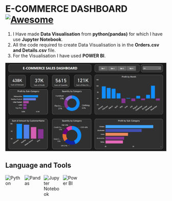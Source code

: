 # E-COMMERCE DASHBOARD  [![Awesome](https://cdn.jsdelivr.net/gh/sindresorhus/awesome@d7305f38d29fed78fa85652e3a63e154dd8e8829/media/badge.svg)](https://github.com/sindresorhus/awesome#readme)
1. I Have made **Data Visualisation** from **python(pandas)** for which I have use **Jupyter Notebook**. 
1. All the code required to create Data Visualisation is in the **Orders.csv and Details.csv** file.
1. For the Visualisation I have used **POWER BI**.

 
 ![Dashboard](https://github.com/zaib-shekh/E-COMMERCE-DASHBOARD/blob/main/E-COMMERCE-DASHBOARD-main/E-Commerce%20Sales%20.png)

## Language and Tools


<img align="left" alt="Python" width="50px" src="https://imgs.search.brave.com/8-8oAD6jzHKqO6WTV6XaQ1AJZO_DITrF0uoAVo5dlfo/rs:fit:500:0:0/g:ce/aHR0cHM6Ly9zMy5k/dWFsc3RhY2sudXMt/ZWFzdC0yLmFtYXpv/bmF3cy5jb20vcHl0/aG9uZG90b3JnLWFz/c2V0cy9tZWRpYS9j/b21tdW5pdHkvbG9n/b3MvcHl0aG9uLWxv/Z28tb25seS5wbmc" style="padding-right:10px;" />
<img align="left" alt="Pandas" width="50px" src="https://imgs.search.brave.com/51hnkIkGFU6zhwzNHi8vfStYZiO6Dq7jU_DDNhF76y0/rs:fit:500:0:0/g:ce/aHR0cHM6Ly9wYW5k/YXMucHlkYXRhLm9y/Zy9zdGF0aWMvaW1n/L3BhbmRhc19tYXJr/LnN2Zw.svg" style="padding-right:10px;" />
<img align="left" alt="Jupyter Notebook" width="50px" src="https://imgs.search.brave.com/4EmYC1AfgR85pGtDtAiWdobPZ-516SyICT2bao0t0jg/rs:fit:500:0:0/g:ce/aHR0cHM6Ly9yYXcu/Z2l0aHVidXNlcmNv/bnRlbnQuY29tL2dp/dGh1Yi9leHBsb3Jl/L2E0NjkxZjA0ZmYy/MTljMWMyYWEwMmZj/NjFmZGE0MWFhNDNm/MTQ1OWEvdG9waWNz/L2p1cHl0ZXItbm90/ZWJvb2svanVweXRl/ci1ub3RlYm9vay5w/bmc" style="padding-right:10px;" />
<img align="left" alt="Power BI" width="50px" src="https://imgs.search.brave.com/d43wJIkD_u9raSPD_6rL2t1Ya7CyJBGLy4ZqXtG9O68/rs:fit:500:0:0/g:ce/aHR0cHM6Ly91cGxv/YWQud2lraW1lZGlh/Lm9yZy93aWtpcGVk/aWEvY29tbW9ucy90/aHVtYi9jL2NmL05l/d19Qb3dlcl9CSV9M/b2dvLnN2Zy8yMjBw/eC1OZXdfUG93ZXJf/QklfTG9nby5zdmcu/cG5n" style="padding-right:10px;" />
